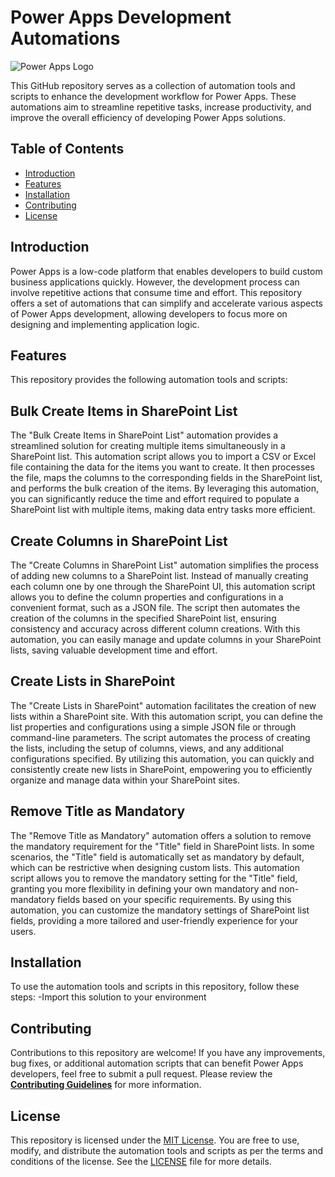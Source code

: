 # Power Apps Development Automations

![Power Apps Logo](https://example.com/powerapps_logo.png)

This GitHub repository serves as a collection of automation tools and scripts to enhance the development workflow for Power Apps. These automations aim to streamline repetitive tasks, increase productivity, and improve the overall efficiency of developing Power Apps solutions.

## Table of Contents
- [Introduction](#introduction)
- [Features](#features)
- [Installation](#installation)
- [Contributing](#contributing)
- [License](#license)

## Introduction
Power Apps is a low-code platform that enables developers to build custom business applications quickly. However, the development process can involve repetitive actions that consume time and effort. This repository offers a set of automations that can simplify and accelerate various aspects of Power Apps development, allowing developers to focus more on designing and implementing application logic.

## Features
This repository provides the following automation tools and scripts:

## Bulk Create Items in SharePoint List

The "Bulk Create Items in SharePoint List" automation provides a streamlined solution for creating multiple items simultaneously in a SharePoint list. This automation script allows you to import a CSV or Excel file containing the data for the items you want to create. It then processes the file, maps the columns to the corresponding fields in the SharePoint list, and performs the bulk creation of the items. By leveraging this automation, you can significantly reduce the time and effort required to populate a SharePoint list with multiple items, making data entry tasks more efficient.

## Create Columns in SharePoint List

The "Create Columns in SharePoint List" automation simplifies the process of adding new columns to a SharePoint list. Instead of manually creating each column one by one through the SharePoint UI, this automation script allows you to define the column properties and configurations in a convenient format, such as a JSON file. The script then automates the creation of the columns in the specified SharePoint list, ensuring consistency and accuracy across different column creations. With this automation, you can easily manage and update columns in your SharePoint lists, saving valuable development time and effort.

## Create Lists in SharePoint

The "Create Lists in SharePoint" automation facilitates the creation of new lists within a SharePoint site. With this automation script, you can define the list properties and configurations using a simple JSON file or through command-line parameters. The script automates the process of creating the lists, including the setup of columns, views, and any additional configurations specified. By utilizing this automation, you can quickly and consistently create new lists in SharePoint, empowering you to efficiently organize and manage data within your SharePoint sites.

## Remove Title as Mandatory

The "Remove Title as Mandatory" automation offers a solution to remove the mandatory requirement for the "Title" field in SharePoint lists. In some scenarios, the "Title" field is automatically set as mandatory by default, which can be restrictive when designing custom lists. This automation script allows you to remove the mandatory setting for the "Title" field, granting you more flexibility in defining your own mandatory and non-mandatory fields based on your specific requirements. By using this automation, you can customize the mandatory settings of SharePoint list fields, providing a more tailored and user-friendly experience for your users.

## Installation
To use the automation tools and scripts in this repository, follow these steps:
-Import this solution to your environment

## Contributing
Contributions to this repository are welcome! If you have any improvements, bug fixes, or additional automation scripts that can benefit Power Apps developers, feel free to submit a pull request. Please review the [**Contributing Guidelines**](./CONTRIBUTING.md) for more information.

## License
This repository is licensed under the [MIT License](./LICENSE). You are free to use, modify, and distribute the automation tools and scripts as per the terms and conditions of the license. See the [LICENSE](./LICENSE) file for more details.

